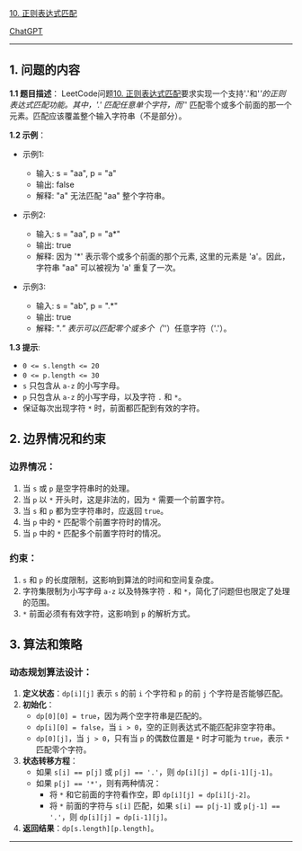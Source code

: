 [10. 正则表达式匹配](https://leetcode.cn/problems/regular-expression-matching)

[ChatGPT](https://chat.openai.com/share/3e217982-fa88-4247-b5f8-1ece4f11d48d)

---

## 1. 问题的内容
**1.1 题目描述**：
LeetCode问题[10. 正则表达式匹配](https://leetcode.cn/problems/regular-expression-matching)要求实现一个支持'.'和'*'的正则表达式匹配功能。其中，'.' 匹配任意单个字符，而'*' 匹配零个或多个前面的那一个元素。匹配应该覆盖整个输入字符串（不是部分）。

**1.2 示例**：
- 示例1:
  - 输入: s = "aa", p = "a"
  - 输出: false
  - 解释: "a" 无法匹配 "aa" 整个字符串。
  
- 示例2:
  - 输入: s = "aa", p = "a*"
  - 输出: true
  - 解释: 因为 '*' 表示零个或多个前面的那个元素, 这里的元素是 'a'。因此，字符串 "aa" 可以被视为 'a' 重复了一次。

- 示例3:
  - 输入: s = "ab", p = ".*"
  - 输出: true
  - 解释: ".*" 表示可以匹配零个或多个（'*'）任意字符（'.'）。

**1.3 提示**:
- `0 <= s.length <= 20`
- `0 <= p.length <= 30`
- `s` 只包含从 `a-z` 的小写字母。
- `p` 只包含从 `a-z` 的小写字母，以及字符 `.` 和 `*`。
- 保证每次出现字符 `*` 时，前面都匹配到有效的字符。

## 2. 边界情况和约束
### 边界情况：

1. 当 `s` 或 `p` 是空字符串时的处理。
2. 当 `p` 以 `*` 开头时，这是非法的，因为 `*` 需要一个前置字符。
3. 当 `s` 和 `p` 都为空字符串时，应返回 `true`。
4. 当 `p` 中的 `*` 匹配零个前置字符时的情况。
5. 当 `p` 中的 `*` 匹配多个前置字符时的情况。

### 约束：

1. `s` 和 `p` 的长度限制，这影响到算法的时间和空间复杂度。
2. 字符集限制为小写字母 `a-z` 以及特殊字符 `.` 和 `*`，简化了问题但也限定了处理的范围。
3. `*` 前面必须有有效字符，这影响到 `p` 的解析方式。


## 3. 算法和策略
### 动态规划算法设计：

1. **定义状态**：`dp[i][j]` 表示 `s` 的前 `i` 个字符和 `p` 的前 `j` 个字符是否能够匹配。
2. **初始化**：
   - `dp[0][0] = true`，因为两个空字符串是匹配的。
   - `dp[i][0] = false`，当 `i > 0`，空的正则表达式不能匹配非空字符串。
   - `dp[0][j]`，当 `j > 0`，只有当 `p` 的偶数位置是 `*` 时才可能为 `true`，表示 `*` 匹配零个字符。
3. **状态转移方程**：
   - 如果 `s[i] == p[j]` 或 `p[j] == '.'`，则 `dp[i][j] = dp[i-1][j-1]`。
   - 如果 `p[j] == '*'`，则有两种情况：
     - 将 `*` 和它前面的字符看作空，即 `dp[i][j] = dp[i][j-2]`。
     - 将 `*` 前面的字符与 `s[i]` 匹配，如果 `s[i] == p[j-1]` 或 `p[j-1] == '.'`，则 `dp[i][j] = dp[i-1][j]`。
4. **返回结果**：`dp[s.length][p.length]`。

---